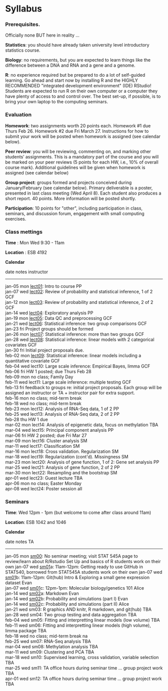 # Syllabus





### Prerequisites.

Officially none BUT here in reality ...

**Statistics**: you should have already taken university level introductory statistics course.

**Biology**: no requirements, but you are expected to learn things like the difference between a DNA and RNA and a gene and a genome.

**R**: no experience required but be prepared to do a lot of self-guided learning. Go ahead and start now by installing R and the HIGHLY RECOMMENDED "integrated development environment" (IDE) RStudio! Students are expected to run R on their own computer or a computer they have plenty of access to and control over. The best set-up, if possible, is to bring your own laptop to the computing seminars.

### Evaluation

**Homework**: two assignments worth 20 points each. Homework #1 due Thurs Feb 26. Homework #2 due Fri March 27. Instructions for how to submit your work will be posted when homework is assigned (see calendar below).

**Peer review**: you will be reviewing, commenting on, and marking other students’ assignments. This is a mandatory part of the course and you will be marked on your peer reviews (5 points for each HW, i.e., 10% of overall course mark). Additional guidelines will be given when homework is assigned (see calendar below)

**Group project**: groups formed and projects conceived during January/February (see calendar below). Primary deliverable is a poster, presented in last class meeting (Wed April 8). Each student also produces a short report. 40 points. More information will be posted shortly.

**Participation**: 10 points for "other", including participation in class, seminars, and discussion forum, engagement with small computing exercises.


<!-- unholy hack to make following two tables less wide and the same wide -->
<style type="text/css">
table {
   max-width: 70%;
}
</style>

### Class mettings

**Time** : Mon Wed 9:30 - 11am

**Location** : ESB 4192

**Calendar**


date         notes                                                                                                                                            instructor 
-----------  -----------------------------------------------------------------------------------------------------------------------------------------------  -----------
jan-05 mon   <a href="lect01_course-intro.pdf">lect01</a>: Intro to course                                                                                    PP         
jan-07 wed   <a href="lect02_introToStatInf-probBasics.pdf">lect02</a>: Review of probability and statistical inference, 1 of 2                               GCF        
jan-12 mon   <a href="lect03_introToStatInf-endProbBasics-genInfReview.pdf">lect03</a>: Review of probability and statistical inference, 2 of 2               GCF        
jan-14 wed   <a href="lect04_exploration.pdf">lect04</a>: Exploratory analysis                                                                                PP         
jan-19 mon   <a href="lect05_dataCleaning-qualityControl.pdf">lect05</a>: Data QC and preprocessing                                                           GCF        
jan-21 wed   <a href="lect06_two-groups.pdf">lect06</a>: Statistical inference: two group comparisons                                                         GCF        
jan-23 fri   Project groups should be formed                                                                                                                             
jan-26 mon   <a href="lect07_beyondTwoGroups.pdf">lect07</a>: Statistical inference: more than two groups                                                     GCF        
jan-28 wed   <a href="lect08_moreThanOneCatCovariate-linModGreatestHits.pdf">lect08</a>: Statistical inference: linear models with 2 categorical covariates   GCF        
jan-30 fri    Initial project proposals due.                                                                                                                             
feb-02 mon   <a href="lect09-quantCovariate-manyLineModAtOnce.pdf">lect09</a>: Statistical inference: linear models including a quantitative covariate        GCF        
feb-04 wed   lect10: Large scale inference: Empirical Bayes, limma                                                                                            GCF        
feb-06 fri   HW 1 posted; due Thurs Feb 28                                                                                                                               
feb-09 mon   no class; Family Day                                                                                                                                        
feb-11 wed   lect11: Large scale inference: multiple testing                                                                                                  GCF        
feb-13 fri   feedback to groups re: initial project proposals. Each group will be assigned an instructor or TA + instructor pair for extra support.                      
feb-16 mon   no class; mid-term break                                                                                                                                    
feb-18 wed   no class; mid-term break                                                                                                                                    
feb-23 mon   lect12: Analysis of RNA-Seq data, 1 of 2                                                                                                         PP         
feb-25 wed   lect13: Analysis of RNA-Seq data, 2 of 2                                                                                                         PP         
feb-28 thu   HW 1 due                                                                                                                                                    
mar-02 mon   lect14: Analysis of epigenetic data, focus on methylation                                                                                        TBA        
mar-04 wed   lect15: Principal component analysis                                                                                                             PP         
mar-06 fri   HW 2 posted; due Fri Mar 27                                                                                                                                 
mar-09 mon   lect16: Cluster analysis                                                                                                                         SM         
mar-11 wed   lect17: Classification                                                                                                                           SM         
mar-16 mon   lect18: Cross validation. Regularization                                                                                                         SM         
mar-18 wed   lect19: Regularization (cont'd). Missingness                                                                                                     SM         
mar-23 mon   lect20: Analysis of gene function, 1 of 2: Gene set analysis                                                                                     PP         
mar-25 wed   lect21: Analysis of gene function, 2 of 2                                                                                                        PP         
mar-30 mon   lect22: Resampling and the bootstrap                                                                                                             SM         
apr-01 wed   lect23: Guest lecture                                                                                                                            TBA        
apr-06 mon   no class; Easter Monday                                                                                                                                     
apr-08 wed   lect24: Poster session                                                                                                                           all        

### Seminars

**Time**: Wed 12pm - 1pm (but welcome to come after class around 11am)

**Location**: ESB 1042 and 1046

**Calendar**


date         notes                                                                                                                                                              TA                         
-----------  -----------------------------------------------------------------------------------------------------------------------------------------------------------------  ---------------------------
jan-05 mon   <a href="https://stat545-ubc.github.io/topics.html">sm00</a>: No seminar meeting;  visit  STAT 545A page to review/learn about R/Rstudio Set Up and basics of R    students work on their own 
jan-07 wed   <a href="https://stat545-ubc.github.io/git01_git-install.html">sm01</a>a: 11am-12pm: Getting ready to use GitHub in STAT540, borrowed from STAT545A                students work on their own 
jan-07 wed   <a href="sm01b_gitIntro-basic-data-exploration.html">sm01</a>b: 11am-12pm: Git(hub) Intro & Exploring a small gene expression dataset                              Evan                       
jan-07 wed   <a href="sm01c_biology-intro.pdf">sm01</a>c: 12pm-1pm: Molecular biology/genetics 101                                                                              Alice                      
jan-14 wed   <a href="https://stat540-ubc.github.io/sm02a_rMarkdown.html">sm02</a>a: Markdown                                                                                   Evan                       
jan-14 wed   <a href="https://stat540-ubc.github.io/sm02b_introProbCltLln.html">sm02</a>b: Probability and simulations (part I)                                                 Evan                       
jan-14 wed   <a href="sm02c_playing-with-probability.html">sm02</a>c: Probability and simulations (part II)                                                                     Alice                      
jan-21 wed   sm03: R graphics AND knitr, R markdown, and git(hub)                                                                                                               TBA                        
jan-28 wed   sm04: Two group testing and data aggregation                                                                                                                       TBA                        
feb-04 wed   sm05: Fitting and interpretting linear models (low volume)                                                                                                         TBA                        
feb-11 wed   sm06: Fitting and interpretting linear models (high volume), limma package                                                                                         TBA                        
feb-18 wed   no class; mid-term break                                                                                                                                           na                         
feb-25 wed   sm07: RNA-Seq analysis                                                                                                                                             TBA                        
mar-04 wed   sm08: Methylation analysis                                                                                                                                         TBA                        
mar-11 wed   sm09: Clustering and PCA                                                                                                                                           TBA                        
mar-18 wed   sm10: Supervised learning, cross validation, variable selection                                                                                                    TBA                        
mar-25 wed   sm11: TA office hours during seminar time ... group project work                                                                                                   TBA                        
apr-01 wed   sm12: TA office hours during seminar time ... group project work                                                                                                   TBA                        
